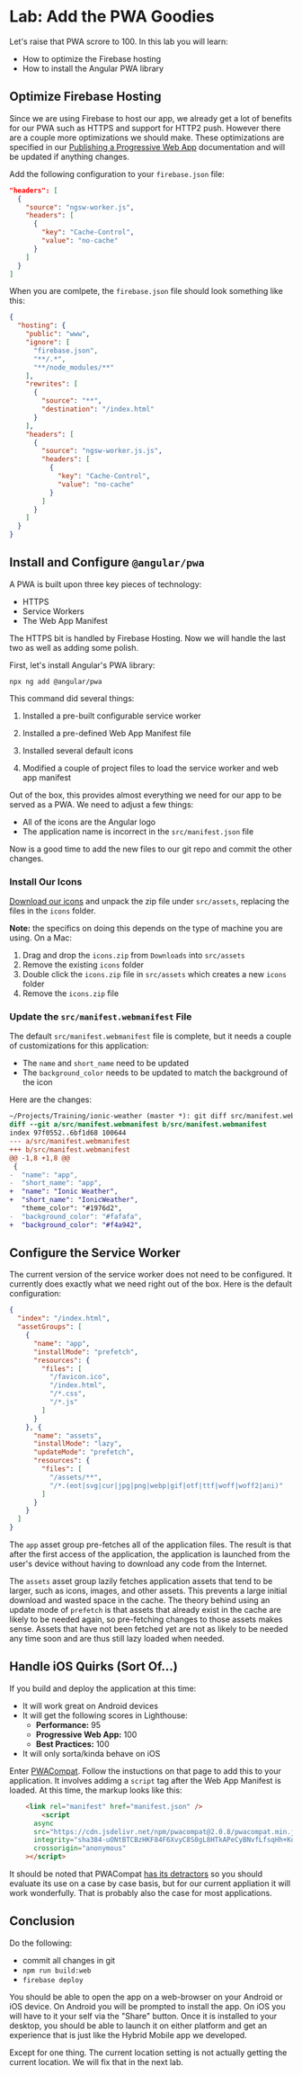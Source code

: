 # Lab: Add the PWA Goodies

Let's raise that PWA scrore to 100. In this lab you will learn:

* How to optimize the Firebase hosting
* How to install the Angular PWA library

## Optimize Firebase Hosting

Since we are using Firebase to host our app, we already get a lot of benefits for our PWA such as HTTPS and support for HTTP2 push. However there are a couple more optimizations we should make. These optimizations are specified in our <a href="https://ionicframework.com/docs/publishing/progressive-web-app/" target="_blank">Publishing a Progressive Web App</a> documentation and will be updated if anything changes.

Add the following configuration to your `firebase.json` file:

```JSON
"headers": [
  {
    "source": "ngsw-worker.js",
    "headers": [
      {
        "key": "Cache-Control",
        "value": "no-cache"
      }
    ]
  }
]
```

When you are comlpete, the `firebase.json` file should look something like this:

```JSON
{
  "hosting": {
    "public": "www",
    "ignore": [
      "firebase.json",
      "**/.*",
      "**/node_modules/**"
    ],
    "rewrites": [
      {
        "source": "**",
        "destination": "/index.html"
      }
    ],
    "headers": [
      {
        "source": "ngsw-worker.js.js",
        "headers": [
          {
            "key": "Cache-Control",
            "value": "no-cache"
          }
        ]
      }
    ]
  }
}
```

## Install and Configure `@angular/pwa`

A PWA is built upon three key pieces of technology:

* HTTPS
* Service Workers
* The Web App Manifest

The HTTPS bit is handled by Firebase Hosting. Now we will handle the last two as well as adding some polish.

First, let's install Angular's PWA library:

```
npx ng add @angular/pwa
```

This command did several things:

1. Installed a pre-built configurable service worker
1. Installed a pre-defined Web App Manifest file
1. Installed several default icons

1. Modified a couple of project files to load the service worker and web app manifest

Out of the box, this provides almost everything we need for our app to be served as a PWA. We need to adjust a few things:

* All of the icons are the Angular logo
* The application name is incorrect in the `src/manifest.json` file

Now is a good time to add the new files to our git repo and commit the other changes.

### Install Our Icons

<a download href="/assets/images/icons.zip">Download our icons</a> and unpack the zip file under `src/assets`, replacing the files in the  `icons` folder.

**Note:** the specifics on doing this depends on the type of machine you are using. On a Mac:

1. Drag and drop the `icons.zip` from `Downloads` into `src/assets`
1. Remove the existing `icons` folder
1. Double click the `icons.zip` file in `src/assets` which creates a new `icons` folder
1. Remove the `icons.zip` file

### Update the `src/manifest.webmanifest` File

The default `src/manifest.webmanifest` file is complete, but it needs a couple of customizations for this application:

* The `name` and `short_name` need to be updated
* The `background_color` needs to be updated to match the background of the icon

Here are the changes:

```diff
~/Projects/Training/ionic-weather (master *): git diff src/manifest.webmanifest
diff --git a/src/manifest.webmanifest b/src/manifest.webmanifest
index 97f0552..6bf1d68 100644
--- a/src/manifest.webmanifest
+++ b/src/manifest.webmanifest
@@ -1,8 +1,8 @@
 {
-  "name": "app",
-  "short_name": "app",
+  "name": "Ionic Weather",
+  "short_name": "IonicWeather",
   "theme_color": "#1976d2",
-  "background_color": "#fafafa",
+  "background_color": "#f4a942",
```

## Configure the Service Worker

The current version of the service worker does not need to be configured. It currently does exactly what we need right out of the box. Here is the default configuration:

```JSON
{
  "index": "/index.html",
  "assetGroups": [
    {
      "name": "app",
      "installMode": "prefetch",
      "resources": {
        "files": [
          "/favicon.ico",
          "/index.html",
          "/*.css",
          "/*.js"
        ]
      }
    }, {
      "name": "assets",
      "installMode": "lazy",
      "updateMode": "prefetch",
      "resources": {
        "files": [
          "/assets/**",
          "/*.(eot|svg|cur|jpg|png|webp|gif|otf|ttf|woff|woff2|ani)"
        ]
      }
    }
  ]
}
```

The `app` asset group pre-fetches all of the application files. The result is that after the first access of the application, the application is launched from the user's device without having to download any code from the Internet.

The `assets` asset group lazily fetches application assets that tend to be larger, such as icons, images, and other assets. This prevents a large initial download and wasted space in the cache. The theory behind using an update mode of `prefetch` is that assets that already exist in the cache are likely to be needed again, so pre-fetching changes to those assets makes sense. Assets that have not been fetched yet are not as likely to be needed any time soon and are thus still lazy loaded when needed.

## Handle iOS Quirks (Sort Of...)

If you build and deploy the application at this time:

* It will work great on Android devices
* It will get the following scores in Lighthouse:
   * **Performance:** 95
   * **Progressive Web App:** 100
   * **Best Practices:** 100 
* It will only sorta/kinda behave on iOS

Enter <a href="https://developers.google.com/web/updates/2018/07/pwacompat" target="_blank">PWACompat</a>. Follow the instuctions on that page to add this to your application. It involves addimg a `script` tag after the Web App Manifest is loaded. At this time, the markup looks like this:

```HTML
    <link rel="manifest" href="manifest.json" />
        <script
      async
      src="https://cdn.jsdelivr.net/npm/pwacompat@2.0.8/pwacompat.min.js"
      integrity="sha384-uONtBTCBzHKF84F6XvyC8S0gL8HTkAPeCyBNvfLfsqHh+Kd6s/kaS4BdmNQ5ktp1"
      crossorigin="anonymous"
    ></script>
```

It should be noted that PWACompat <a href="https://medium.com/@firt/you-shouldnt-use-chrome-s-pwacompat-library-in-your-progressive-web-apps-6b3496faab62" target="_blank">has its detractors</a> so you should evaluate its use on a case by case basis, but for our current appliation it will work wonderfully. That is probably also the case for most applications.

## Conclusion

Do the following:

* commit all changes in git
* `npm run build:web`
* `firebase deploy`

You should be able to open the app on a web-browser on your Android or iOS device. On Android you will be prompted to install the app. On iOS you will have to it your self via the "Share" button. Once it is installed to your desktop, you should be able to launch it on either platform and get an experience that is just like the Hybrid Mobile app we developed.

Except for one thing. The current location setting is not actually getting the current location. We will fix that in the next lab.